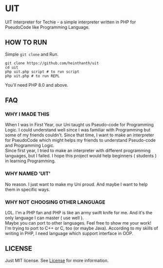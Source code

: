# UIT

UIT Interpreter for Techie - a simple interpreter written in PHP for PseudoCode like Programming Language.

## HOW TO RUN

Simple `git clone` and Run.

```shell
git clone https://github.com/heinthanth/uit
cd uit
php uit.php script # to run script
php uit.php # to run REPL
```

You'll need PHP 8.0 and above.

## FAQ

### WHY I MADE THIS

When I was in First Year, our Uni taught us Pseudo-code for Programming Logic. I could understand well since I was
familiar with Programming but some of my friends couldn't. Since that time, I want to make an interpreter for PseudoCode
which might helps my friends to understand Pseudo-code and Programming Logic.\
Since first year, I tried to make an interpreter with different programming languages, but I failed. I hope this project
would help beginners ( students ) in learning Programming.

### WHY NAMED 'UIT'

No reason. I just want to make my Uni proud. And maybe I want to help them in specific ways.

### WHY NOT CHOOSING OTHER LANGUAGE

LOL. I'm a PHP fan and PHP is like an army swift knife for me. And it's the only language I can master ( use well ).\
Maybe you can port to other languages. Feel free to show me your work! I'm trying to port to C++ or C, too (or maybe
Java). According to my skills of writing in PHP, I need language which support interface in OOP.

## LICENSE

Just MIT license. See [License](LICENSE) for more information.
